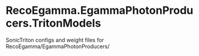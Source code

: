 # RecoEgamma.EgammaPhotonProducers.TritonModels
SonicTriton configs and weight files for RecoEgamma/EgammaPhotonProducers/

